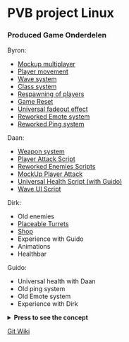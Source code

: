 <h1> PVB project Linux </h1>

### Produced  Game Onderdelen
Byron:
  * [Mockup multiplayer](https://github.com/DaanKikkert/PVB/blob/5cbc20f5223e2786f4299e424f36f4eb3656dc7c/PVB%20Linx%20Groep%206/Assets/Code/Scripts/FakePlayer/FakePlayerMove.cs)
  * [Player movement](https://github.com/DaanKikkert/PVB/blob/5cbc20f5223e2786f4299e424f36f4eb3656dc7c/PVB%20Linx%20Groep%206/Assets/Code/Scripts/Player/PlayerMovement.cs)
  * [Wave system](https://github.com/DaanKikkert/PVB/tree/develop/PVB%20Linx%20Groep%206/Assets/Code/Scripts/WaveSpawner)
  * [Class system](https://github.com/Sherk-cell/Examen-Team-06/tree/feature/Phone-Input/ProefExamenProject/Assets/Input/Script)
  * [Respawning of players](https://github.com/Sherk-cell/Examen-Team-06/tree/feature/Phone-Input/ProefExamenProject/Assets/Input/Script)
  * [Game Reset](https://github.com/Sherk-cell/Examen-Team-06/tree/feature/Phone-Input/ProefExamenProject/Assets/Input/Script)
  * [Universal fadeout effect](https://github.com/Sherk-cell/Examen-Team-06/tree/feature/Phone-Input/ProefExamenProject/Assets/Input/Script)
  * [Reworked Emote system](https://github.com/Sherk-cell/Examen-Team-06/tree/feature/Phone-Input/ProefExamenProject/Assets/Input/Script)
  * [Reworked Ping system](https://github.com/Sherk-cell/Examen-Team-06/tree/feature/Phone-Input/ProefExamenProject/Assets/Input/Script)

Daan:   
  * [Weapon system](https://github.com/DaanKikkert/PVB/tree/5cbc20f5223e2786f4299e424f36f4eb3656dc7c/PVB%20Linx%20Groep%206/Assets/Code/Scripts/Weapons)
  * [Player Attack Script](https://github.com/DaanKikkert/PVB/blob/5cbc20f5223e2786f4299e424f36f4eb3656dc7c/PVB%20Linx%20Groep%206/Assets/Code/Scripts/Weapons/PlayerAttack.cs)
  * [Reworked Enemies Scripts](https://github.com/DaanKikkert/PVB/tree/develop/PVB%20Linx%20Groep%206/Assets/Code/Scripts/Enemy)
  * [MockUp Player Attack](https://github.com/DaanKikkert/PVB/blob/5cbc20f5223e2786f4299e424f36f4eb3656dc7c/PVB%20Linx%20Groep%206/Assets/Code/Scripts/FakePlayer/FakePlayerAttack.cs)
  * [Universal Health Script (with Guido)](https://github.com/DaanKikkert/PVB/blob/5cbc20f5223e2786f4299e424f36f4eb3656dc7c/PVB%20Linx%20Groep%206/Assets/Code/Scripts/UniversalHealth.cs)
  * [Wave UI Script](https://github.com/DaanKikkert/PVB/blob/5cbc20f5223e2786f4299e424f36f4eb3656dc7c/PVB%20Linx%20Groep%206/Assets/Code/Scripts/WaveUI.cs?raw=true)

Dirk:
  * Old enemies
  * [Placeable Turrets](https://github.com/DaanKikkert/PVB/blob/feature/build-structures/PVB%20Linx%20Groep%206/Assets/Code/Scripts/Build%20Structure/BuildStructure.cs)
  * [Shop](https://github.com/DaanKikkert/PVB/tree/final-build/PVB%20Linx%20Groep%206/Assets/Code/Scripts/UI/Shop)
  * Experience with Guido
  * Animations
  * Healthbar

Guido:
  * Universal health with Daan
  * Old ping system
  * Old Emote system
  * Experience with Dirk
<details>
  <summary>
    <b>Press to see the concept </b>
  </summary>    

 <break>
  The concept of the game is a survival game where a horde of enemies comes at you and tries to destroy your castle. There is at least one player but it can be played with multiple players who must work together to protect the castle from the endless waves of enemies. They come in increasingly larger groups and constantly grow stronger with each wave. The players will do their best to hold out for as long as possible by killing the enemies and protecting the castle. Each player has a class that specializes in a particular function, so careful consideration must be given to the composition of the team as each class has strengths and weaknesses.

There is no way to communicate with each other via text, but there are emotes that make it difficult to understand each other, encouraging players to stay together longer as they try to understand what the other is trying to convey.

Players can choose between different weapons with various ammunition types. Experiment with different combinations that suit your playstyle and eliminate all the enemies. The enemies can also use weapons themselves, so be vigilant and watch out because the zombie might have the same combination you do.

Protect the castle with everything you have because if the castle falls, the game is over.
</details>


[Git Wiki](https://github.com/DaanKikkert/PVB/wiki)
